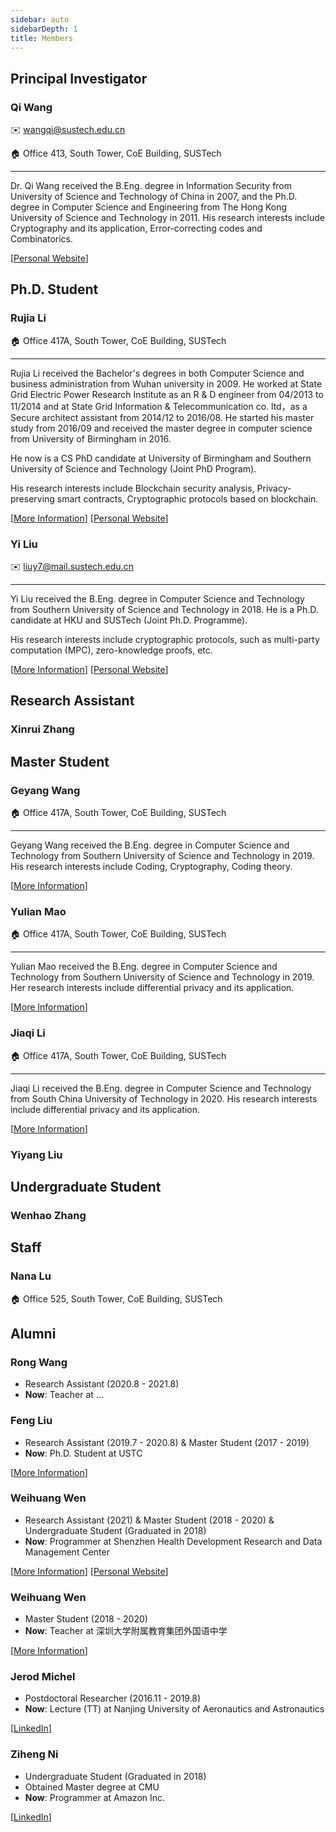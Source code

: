 ```yaml
---
sidebar: auto
sidebarDepth: 1
title: Members
---
```


## Principal Investigator

<ProfileCard image="/members/wangqi.jpg" hideBorder=true>

  ### Qi Wang
  :envelope: wangqi@sustech.edu.cn

  :house: Office 413, South Tower, CoE Building, SUSTech

  ---

  Dr. Qi Wang received the B.Eng. degree in Information Security from University of Science and Technology of China in 2007, and the Ph.D. degree in Computer Science and Engineering from The Hong Kong University of Science and Technology in 2011. His research interests include Cryptography and its application, Error-correcting codes and Combinatorics.

  [[Personal Website](https://cse.sustech.edu.cn/faculty/~wangqi/)]
</ProfileCard>

## Ph.D. Student

<ProfileCard image="/members/lirujia.png" hideBorder=true>

  ### Rujia Li

  :house: Office 417A, South Tower, CoE Building, SUSTech

  ---


  Rujia Li received the Bachelor's degrees in both Computer Science and business administration from Wuhan university in 2009. He worked at State Grid Electric Power Research Institute as an R & D engineer from 04/2013 to 11/2014 and at State Grid Information & Telecommunication co. ltd，as a Secure architect assistant from 2014/12 to 2016/08. He started his master study from 2016/09 and received the master degree in computer science from University of Birmingham in 2016. 
  
  He now is a CS PhD candidate at University of Birmingham and Southern University of Science and Technology (Joint PhD Program). 

  His research interests include Blockchain security analysis, Privacy-preserving smart contracts, Cryptographic protocols based on blockchain.

  [[More Information](/members/lirujia)] [[Personal Website](https://rujia.uk)]

</ProfileCard>

<ProfileCard image="/members/liuyi1.jpg" hideBorder=true>

  ### Yi Liu
  :envelope: liuy7@mail.sustech.edu.cn

  ---

  Yi Liu received the B.Eng. degree in Computer Science and Technology from Southern University of Science and Technology in 2018. He is a Ph.D. candidate at HKU and SUSTech (Joint Ph.D. Programme). 
  
  His research interests include cryptographic protocols, such as multi-party computation (MPC), zero-knowledge proofs, etc.

  [[More Information](/members/liuyi)] [[Personal Website](https://imliuyi.com)]

</ProfileCard>

## Research Assistant

### Xinrui Zhang


## Master Student

<ProfileCard image="/members/wanggeyang.jpg" hideBorder=true>

  ### Geyang Wang
  :house: Office 417A, South Tower, CoE Building, SUSTech

  ---

  Geyang Wang received the B.Eng. degree in Computer Science and Technology from Southern University of Science and Technology in 2019. His research interests include Coding, Cryptography, Coding theory. 

  [[More Information](/members/wanggeyang)] 

</ProfileCard>

<ProfileCard image="/members/maoyulian.jpg" hideBorder=true>

  ### Yulian Mao
  :house: Office 417A, South Tower, CoE Building, SUSTech

  ---

  Yulian Mao received the B.Eng. degree in Computer Science and Technology from Southern University of Science and Technology in 2019. Her research interests include differential privacy and its application. 

  [[More Information](/members/maoyulian)] 

</ProfileCard>

<ProfileCard image="/members/lijiaqi.jpg" hideBorder=true>

  ### Jiaqi Li
  :house: Office 417A, South Tower, CoE Building, SUSTech

  ---

  Jiaqi Li received the B.Eng. degree in Computer Science and Technology from South China University of Technology in 2020. His research interests include differential privacy and its application. 

  [[More Information](/members/lijiaqi)]

</ProfileCard>

### Yiyang Liu





## Undergraduate Student

### Wenhao Zhang


## Staff

### Nana Lu
  :house: Office 525, South Tower, CoE Building, SUSTech
  

## Alumni

<!-- <ProfileCard image="/members/liufeng.jpg" hideBorder=true> -->

### Rong Wang
- Research Assistant (2020.8 - 2021.8) 
- **Now**: Teacher at ...


<!-- </ProfileCard> -->

<ProfileCard image="/members/liufeng.jpg" hideBorder=true>

  ### Feng Liu
  - Research Assistant (2019.7 - 2020.8) & Master Student (2017 - 2019)
  - **Now**: Ph.D. Student at USTC

  [[More Information](/members/liufeng)] 

</ProfileCard>

<ProfileCard image="/members/wenweihuang.png" hideBorder=true>

  ### Weihuang Wen
  - Research Assistant (2021) & Master Student (2018 - 2020) & Undergraduate Student (Graduated in 2018)
  - **Now**: Programmer at Shenzhen Health Development Research and Data Management Center

  [[More Information](/members/wenweihuang)] [[Personal Website](https://hughwen.github.io/)]

</ProfileCard>

<ProfileCard image="/members/wangjiahui.jpg" hideBorder=true>

  ### Weihuang Wen
  - Master Student (2018 - 2020)
  - **Now**: Teacher at 深圳大学附属教育集团外国语中学

  [[More Information](/members/wangjiahui)] 

</ProfileCard>

<ProfileCard image="/members/jerod.jpg" hideBorder=true>

  ### Jerod Michel
  - Postdoctoral Researcher (2016.11 - 2019.8)
  - **Now**: Lecture (TT) at Nanjing University of Aeronautics and Astronautics
  
  [[LinkedIn](https://www.linkedin.com/in/jerod-michel-26399933/)] 

</ProfileCard>

<ProfileCard image="/members/niziheng.jpg" hideBorder=true>

  ### Ziheng Ni
  - Undergraduate Student (Graduated in 2018)
  - Obtained Master degree at CMU 
  - **Now**: Programmer at Amazon Inc.
  
  [[LinkedIn](https://www.linkedin.com/in/zihengni/)] 

</ProfileCard>


